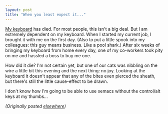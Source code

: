 ```yaml
---
layout: post
title: "When you least expect it..."
---
```




<p><a href="http://www.kinesis-ergo.com/classic.html">My keyboard</a> has died. For most people, this isn't a big deal. But I am extremely dependent on my keyboard. When I started my current job, I brought it with me on the first day. (Also to put a little spook into my colleagues: this guy means business. Like a pool shark.) After six weeks of bringing my keyboard from home every day, one of my co-workers took pity on me and hassled a boss to buy me one.</p>

<p>How did it die? I'm not certain yet, but one of our cats was nibbling on the wire a little bit this evening and the next thing: no joy. Looking at the keyboard it doesn't appear that any of the bites even pierced the sheath, but there's still the little cause-effect to be drawn.</p>

<p>I don't know how I'm going to be able to use xemacs without the control/alt keys at my thumbs...</p>

<p>
<p><em>(Originally posted <a href="http://use.perl.org/~lachoy/journal/2797">elsewhere</a>)</em></p>


